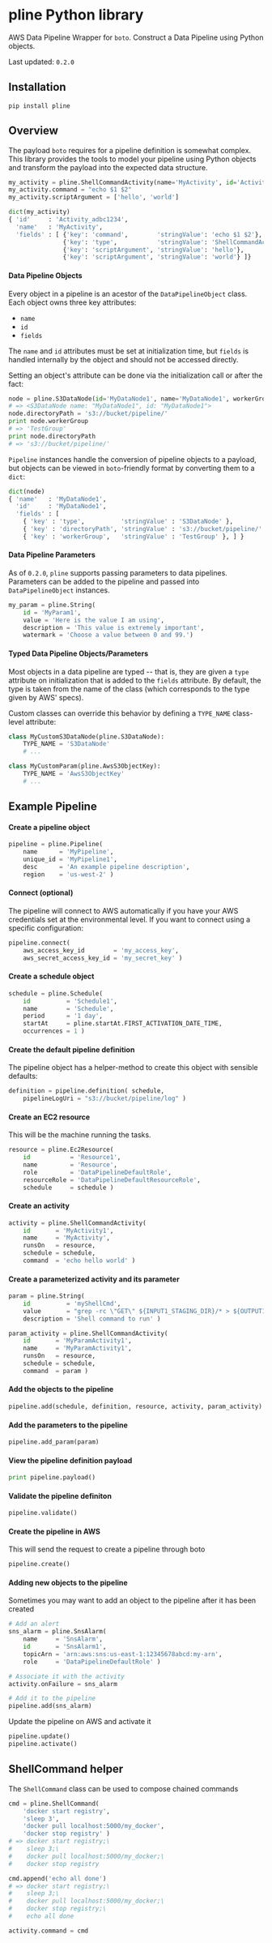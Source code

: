 # pline Python library

AWS Data Pipeline Wrapper for `boto`. Construct a Data Pipeline using Python objects.

Last updated: `0.2.0`

## Installation

```
pip install pline
```

## Overview

The payload `boto` requires for a pipeline definition is somewhat complex. This library 
provides the tools to model your pipeline using Python objects and transform the payload
into the expected data structure.

```python
my_activity = pline.ShellCommandActivity(name='MyActivity', id='Activity_adbc1234')
my_activity.command = "echo $1 $2"
my_activity.scriptArgument = ['hello', 'world']

dict(my_activity)
{ 'id'     : 'Activity_adbc1234',
  'name'   : 'MyActivity',
  'fields' : [ {'key': 'command',        'stringValue': 'echo $1 $2'},
               {'key': 'type',           'stringValue': 'ShellCommandActivity'},
               {'key': 'scriptArgument', 'stringValue': 'hello'},
               {'key': 'scriptArgument', 'stringValue': 'world'} ]}
 ```

#### Data Pipeline Objects

Every object in a pipeline is an acestor of the `DataPipelineObject` class. Each object 
owns three key attributes:

* `name`
* `id`
* `fields`

The `name` and `id` attributes must be set at initialization time, but `fields` is 
handled internally by the object and should not be accessed directly.

Setting an object's attribute can be done via the initialization call or after the fact:

```python
node = pline.S3DataNode(id='MyDataNode1', name='MyDataNode1', workerGroup='TestGroup')
# => <S3DataNode name: "MyDataNode1", id: "MyDataNode1">
node.directoryPath = 's3://bucket/pipeline/'
print node.workerGroup
# => 'TestGroup'
print node.directoryPath
# => 's3://bucket/pipeline/'
```

`Pipeline` instances handle the conversion of pipeline objects to a payload, but objects can
be viewed in `boto`-friendly format by converting them to a `dict`:

```python
dict(node)
{ 'name'   : 'MyDataNode1',
  'id'     : 'MyDataNode1',
  'fields' : [
    { 'key' : 'type',          'stringValue' : 'S3DataNode' },
    { 'key' : 'directoryPath', 'stringValue' : 's3://bucket/pipeline/' },
    { 'key' : 'workerGroup',   'stringValue' : 'TestGroup' }, ] }
```

#### Data Pipeline Parameters

As of `0.2.0`, `pline` supports passing parameters to data pipelines. Parameters can be added to the 
pipeline and passed into `DataPipelineObject` instances.

```python
my_param = pline.String(
    id = 'MyParam1',
    value = 'Here is the value I am using',
    description = 'This value is extremely important',
    watermark = 'Choose a value between 0 and 99.')
```

#### Typed Data Pipeline Objects/Parameters

Most objects in a data pipeline are typed -- that is, they are given a `type` attribute on initialization
that is added to the `fields` attribute. By default, the type is taken from the name of the class (which
corresponds to the type given by AWS' specs).

Custom classes can override this behavior by defining a `TYPE_NAME` class-level attribute:

```python
class MyCustomS3DataNode(pline.S3DataNode):
    TYPE_NAME = 'S3DataNode'
    # ...

class MyCustomParam(pline.AwsS3ObjectKey):
    TYPE_NAME = 'AwsS3ObjectKey'
    # ...
```


## Example Pipeline

#### Create a pipeline object

```python
pipeline = pline.Pipeline(
    name      = 'MyPipeline',
    unique_id = 'MyPipeline1',
    desc      = 'An example pipeline description',
    region    = 'us-west-2' )
```

#### Connect (optional)

The pipeline will connect to AWS automatically if you have your AWS credentials set at
the environmental level. If you want to connect using a specific configuration:

```python
pipeline.connect(
    aws_access_key_id        = 'my_access_key',
    aws_secret_access_key_id = 'my_secret_key' )
```

#### Create a schedule object

```python
schedule = pline.Schedule(
    id          = 'Schedule1',
    name        = 'Schedule',
    period      = '1 day',
    startAt     = pline.startAt.FIRST_ACTIVATION_DATE_TIME,
    occurrences = 1 )
```

#### Create the default pipeline definition 

The pipeline object has a helper-method to create this object with sensible defaults:

```python
definition = pipeline.definition( schedule,
    pipelineLogUri = "s3://bucket/pipeline/log" )
```

#### Create an EC2 resource

This will be the machine running the tasks.

```python
resource = pline.Ec2Resource(
    id           = 'Resource1',
    name         = 'Resource',
    role         = 'DataPipelineDefaultRole',
    resourceRole = 'DataPipelineDefaultResourceRole',
    schedule     = schedule )
```

#### Create an activity

```python
activity = pline.ShellCommandActivity(
    id       = 'MyActivity1',
    name     = 'MyActivity',
    runsOn   = resource,
    schedule = schedule,
    command  = 'echo hello world' )
```


#### Create a parameterized activity and its parameter

```python
param = pline.String(
    id          = 'myShellCmd',
    value       = "grep -rc \"GET\" ${INPUT1_STAGING_DIR}/* > ${OUTPUT1_STAGING_DIR}/output.txt",
    description = 'Shell command to run' )

param_activity = pline.ShellCommandActivity(
    id       = 'MyParamActivity1',
    name     = 'MyParamActivity1',
    runsOn   = resource,
    schedule = schedule,
    command  = param )
```

#### Add the objects to the pipeline

```python
pipeline.add(schedule, definition, resource, activity, param_activity)
```

#### Add the parameters to the pipeline

```python
pipeline.add_param(param)
```

#### View the pipeline definition payload

```python
print pipeline.payload()
```

#### Validate the pipeline definiton

```python
pipeline.validate()
```

#### Create the pipeline in AWS

This will send the request to create a pipeline through boto

```python
pipeline.create()
```

#### Adding new objects to the pipeline

Sometimes you may want to add an object to the pipeline after it has been created

```python
# Add an alert
sns_alarm = pline.SnsAlarm(
    name     = 'SnsAlarm',
    id       = 'SnsAlarm1',
    topicArn = 'arn:aws:sns:us-east-1:12345678abcd:my-arn',
    role     = 'DataPipelineDefaultRole' )

# Associate it with the activity
activity.onFailure = sns_alarm

# Add it to the pipeline
pipeline.add(sns_alarm)
```

Update the pipeline on AWS and activate it

```python
pipeline.update()
pipeline.activate()
```

## ShellCommand helper

The `ShellCommand` class can be used to compose chained commands

```python
cmd = pline.ShellCommand(
    'docker start registry',
    'sleep 3',
    'docker pull localhost:5000/my_docker',
    'docker stop registry' )
# => docker start registry;\
#    sleep 3;\
#    docker pull localhost:5000/my_docker;\
#    docker stop registry

cmd.append('echo all done')
# => docker start registry;\
#    sleep 3;\
#    docker pull localhost:5000/my_docker;\
#    docker stop registry;\
#    echo all done

activity.command = cmd
```
